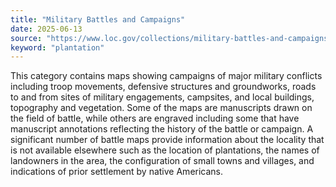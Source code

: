```yaml
---
title: "Military Battles and Campaigns"
date: 2025-06-13
source: "https://www.loc.gov/collections/military-battles-and-campaigns/about-this-collection/"
keyword: "plantation"
---
```


This category contains maps showing campaigns of major military conflicts including troop movements, defensive structures and groundworks, roads to and from sites of military engagements, campsites, and local buildings, topography and vegetation. Some of the maps are manuscripts drawn on the field of battle, while others are engraved including some that have manuscript annotations reflecting the history of the battle or campaign. A significant number of battle maps provide information about the locality that is not available elsewhere such as the location of plantations, the names of landowners in the area, the configuration of small towns and villages, and indications of prior settlement by native Americans.

